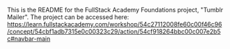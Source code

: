 This is the README for the FullStack Academy Foundations project, "Tumblr Mailer".
The project can be accessed here: https://learn.fullstackacademy.com/workshop/54c27112008fe60c00f46c96/concept/54cbf1adb7315e0c00323c29/action/54cf918264bbc00c007e2b5c#navbar-main
